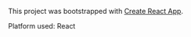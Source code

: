This project was bootstrapped with [Create React App](https://github.com/facebook/create-react-app).

Platform used: React
